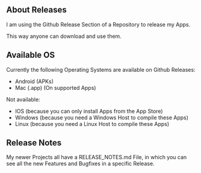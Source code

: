 ## About Releases

I am using the Github Release Section of a Repository to release my Apps.

This way anyone can download and use them.

## Available OS

Currently the following Operating Systems are available on Github Releases:

- Android (APKs)
- Mac (.app) (On supported Apps)


Not available:

- IOS (because you can only install Apps from the App Store)
- Windows (because you need a Windows Host to compile these Apps)
- Linux (because you need a Linux Host to compile these Apps)

## Release Notes

My newer Projects all have a RELEASE_NOTES.md File, in which you can see all the new Features and Bugfixes in a specific Release.